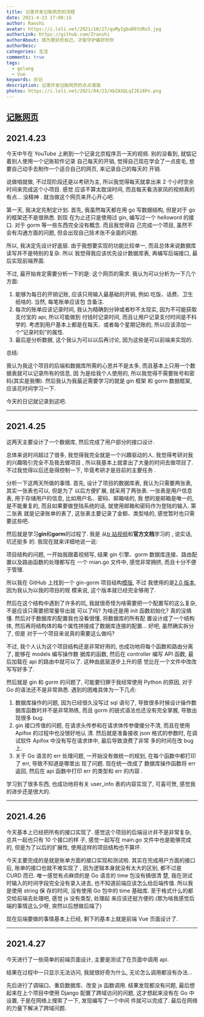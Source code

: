 ```yaml
---
title: 记录开发记账网页的流程
date: 2021-4-23 17:08:15
author: Ranshi
avatar: https://i.loli.net/2021/10/27/quMyIgbaD6tURx5.jpg
authorLink: https://github.com/Zranshi
authorAbout: 成为更好的自己，才能守护最好的你
authorDesc:
categories: 生活
comments: true
tags:
  - golang
  - Vue
keywords: 日记
description: 记录开发记账网页的点点滴滴
photos: https://i.loli.net/2021/04/23/XbZASQLqIJEi6Pn.png
---
```


## [记账网页](https://github.com/Zranshi/Rs-account)

## 2021.4.23

今天中午在 YouTube 上刷到一个记录北京程序员一天的视频. 别的没看到, 就惦记着别人使用一个记账软件记录
自己每天的开销, 觉得自己现在学会了一点皮毛, 想要自己动手去制作一个适合自己的网页, 来记录自己的每天的
开销.

说做咱就做, 不过现阶段还是以考研为主, 所以我觉得每天就拿出来 2 个小时空余时间来完成这个小项目. 感觉
应该不算太耽误时间, 而且每天看汤家凤的视频真的有点... 没精神 . 就当做这个网页来开心开心吧.

第一天, 我决定先制定计划. 首先, 我虽然每天都在用 go 写数据结构, 但是对于 go 的框架还不是很熟悉. 到现
在为止还只是使用过 gin, 编写过一个 helloword 的接口. 对于 gorm 等一些东西完全没有概念. 而且我觉得自
己完成一个项目, 虽然不会有沟通方面的问题, 但会出现自己技术张不全面的问题.

所以, 我决定先设计好底层. 由于我想要实现的功能比较单一, 而且总体来说数据库读写并不是特别的复杂. 所以
我觉得我应该优先设计数据库表, 再编写后端接口, 最后实现前端界面.

不过, 最开始肯定需要分析一下的是: 这个网页的需求. 我认为可以分析为一下几个方面:

1. 能够为每日的开销记账, 应该只用输入最基础的开销, 例如 吃饭、话费、卫生纸啥的. 当然, 每笔账单应该包
   含备注.
2. 每次的账单应该记录时间, 我认为精确到分钟或者秒不太现实, 因为不可能获取支付宝的 api, 所以可能做到
   付钱时记录时间, 而且让用户记录支付时间是不科学的. 考虑到用户基本上都是在每天、或者每个星期记账的,
   所以应该添加一个“记录时刻”的属性.
3. 最后是分析数据, 这个我认为可以以后再讨论, 因为这些是可以前端来实现的.

总结:

我认为我这个项目的后端和数据库所需的心思并不是太多, 而且基本上只用一个数据表就可以记录所有的信息, 因
为是给我个人使用的, 所以我觉得不需要账号和密码(其实是我懒). 然后我认为我最近需要学习的就是 gin 框架
和 gorm 数据框架, 应该花时间学习一下.

今天的日记就记录到这吧.

---

## 2021.4.25

这两天主要设计了一个数据库, 然后完成了用户部分的接口设计.

总体来说时间超过了很多, 我觉得我完全就是一个兴趣驱动的人. 我觉得考研对我的兴趣吸引完全不及我去做项目
, 所以我基本上就拿出了大量的时间去做项目了. 不过我觉得以后还是得控制一下, 毕竟考研才是目前的主要任务
.

分析一下这两天所做的事情. 首先, 设计了项目的数据库表, 我认为只需要两张表, 其实一张表也可以, 但是为了
以后方便扩展, 就采用了两张表. 一张表是用户信息表, 用于存储用户的信息, 比如用户名、密码、邮箱啥的, 我
想的是邮箱是唯一的, 是不能重复的, 而且如果要做登陆系统的话, 就使用邮箱和密码作为登陆的输入. 第二张表
就是记录账单的表了, 这张表主要记录了金额、类型啥的, 感觉暂时也只需要这些吧.

然后就是学习**gin**和**gorm**的过程了. 我是
从[b 站视频](https://www.bilibili.com/video/av82949383?p=22)和**官方文档**学习的 , 说实话, 坑还挺多
的. 我现在就来详细地说一说:

项目结构的问题, 一开始我跟着视频写, 结果 gin 引擎、gorm 数据库连接、路由配置以及路由函数的处理都写在
一个 mian.go 文件中, 感觉非常拥挤, 而且十分不便于管理.

所以我在 GitHub 上找到一个 gin-gorm 项目结构[模版](https://github.com/18211167516/Go-Gin-Api), 不过
我使用的是[2.0 版本](https://github.com/18211167516/Go-Gin-Api/tree/v2.0), 因为我认为以我的项目的规
模来说, 这个版本就已经完全够用了.

然后在这个结构中遇到了许多的坑, 我就很奇怪为啥需要把一个配置写的这么复杂, 不是应该只需要把常量导出就
可以了吗? 为啥还是用 init 函数初始化? 真的没搞懂. 然后对于数据库的配置我也没看很懂, 将数据库的所有配
置设计成了一个结构体, 然后再将结构体的每个属性拼接成了数据库连接的配置... 好吧, 虽然确实拆分了, 但是
对于一个项目来说真的需要这么做吗?

不过, 我个人认为这个项目结构还是非常好用的, 也成功地将每个函数和路由分离了, 能够在 models 编写操作数
据库的函数, 然后在 controller 编写 API 函数, 最后加载在 api 的路由中就可以了. 这种由底层逐步上升的感
觉比在一个文件中改改写写好多了.

然后就是 gin 和 gorm 的问题了, 可能要归罪于我经常使用 Python 的原因, 对于 Go 的语法还不是非常熟悉.
遇到的困难具体为一下几点:

1. 数据库操作的问题, 因为已经很久没写过 sql 语句了, 导致很多时候设计操作数据库函数时并不是非常熟练,
   而且 gorm 的链式语法也还没有完全掌握, 导致出现很多 bug.
2. gin 接口传值的问题, 在请求头传参和在请求体传参傻傻分不清, 而且在使用 Apifox 的过程中也没很好地认
   清. 然后就是准备接收 json 格式的参数时, 在调试软件 Apifox 中没有写在请求体中, 最后导致浪费了非常
   多的时间在改 bug 上.
3. 关于 Go 语言的 err 处理问题, 一开始没有做统一的规划, 在每个函数中都打印了 err, 导致不知道是哪里出
   现了问题. 现在统一改成了 数据库操作函数将 err 返回, 然后在 api 函数中打印 err 的类型和 err 的内容
   .

学习到了很多东西, 也成功地将有关 user_info 表的内容实现了, 可喜可贺, 感觉我的进步还是很大的.

---

## 2021.4.26

今天基本上已经把所有的接口实现了. 感觉这个项目的后端设计并不是非常复杂, 总共一起也只有 10 个接口的样
子, 感觉一起写在 main.go 文件中也是能够完成的, 但是为了以后的扩展性, 使用这样的项目结构也不算坏.

今天主要完成的是就是账单方面的接口实现和测试啦. 其实在完成用户方面的接口后, 账单的接口也就不难实现了
, 因为逻辑本身就没有太大的区别, 都不过是 CURD 而已. 唯一感觉有点麻烦的是 Go 语言的 time 包没有搞很清
楚, 我在测试时输入的时间字段完全没有录入进去, 也不知道前端应该怎么给后端传值. 所以我是使用 string 保
存的时间, 没有使用 Go 包中的 time 基础库. 至于格式什么的都交给前端去处理吧, 感觉 js 没有类型, 处理起
来应该还挺方便的.(那为啥我感觉后端的事情这么少呀, 突然以后想做后端了)

现在后端要做的事情基本上已经, 剩下的基本上就是前端 Vue 页面设计了.

---

## 2021.4.27

今天进行了一些简单的前端页面设计, 主要是测试了在页面中调用 api.

结果在过程中一只显示无法访问, 我就很好奇为什么, 无论怎么调用都没有办法...

先后进行了调端口、重启数据库、改变 js 函数调用. 结果发现都没有问题, 最后想起来在上个项目中使用
Django 配置了跨域访问的问题, 这才想起来没有在 Go 中设置, 于是在网络上搜索了一下, 发现编写了一个中间
件就可以完成了. 最后在网络的力量下解决了跨域问题.
